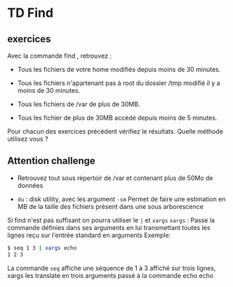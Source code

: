 # TD Find

## exercices

Avec la commande find , retrouvez :

* Tous les fichiers de votre home modifiés depuis moins de 30 minutes.

* Tous les fichiers n'apartenant pas à root du dossier /tmp modifié il y a moins de 30 minutes.

* Tous les fichiers de /var de plus de 30MB.

* Tous les fichier de plus de 30MB accèdé depuis moins de 5 minutes.

Pour chacun des exercices précédent vérifiez le résultats. Quelle méthode utilisez vous ?

## Attention challenge

* Retrouvez tout sous répertoir de /var et contenant plus de 50Mo de données

* `du` : disk utility, avec les argument `-sm` Permet de faire une estimation en MB de la taille des fichiers présent dans une sous arborescence

Si find n'est pas suffisant on pourra utiliser le `|` et `xargs`
`xargs` : Passe la commande définies dans ses arguments en lui transmettant toutes les lignes reçu sur l'entrée standard en arguments
Exemple:

```bash
$ seq 1 3 | xargs echo
1 2 3
```

La commande `seq` affiche une séquence de 1 à 3 affiché sur trois lignes, xargs les translate en trois arguments passé à la commande echo echo
